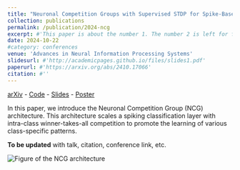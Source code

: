 ```yaml
---
title: "Neuronal Competition Groups with Supervised STDP for Spike-Based Classification"
collection: publications
permalink: /publication/2024-ncg
excerpt: #'This paper is about the number 1. The number 2 is left for future work.'
date: 2024-10-22
#category: conferences
venue: 'Advances in Neural Information Processing Systems'
slidesurl: #'http://academicpages.github.io/files/slides1.pdf'
paperurl: #'https://arxiv.org/abs/2410.17066'
citation: #''
---
```


[arXiv](https://arxiv.org/abs/2410.17066) - [Code](https://gitlab.univ-lille.fr/fox/snn-ncg) - [Slides](https://ggoupy.github.io/files/slides-ncg-neurips24.pdf) - [Poster](https://ggoupy.github.io/files/poster-ncg-neurips24.pdf)

In this paper, we introduce the Neuronal Competition Group (NCG) architecture. This architecture scales a spiking classification layer with intra-class winner-takes-all competition to promote the learning of various class-specific patterns.

**To be updated** with talk, citation, conference link, etc.

![Figure of the NCG architecture](https://ggoupy.github.io/images/architecture_ncg.png)